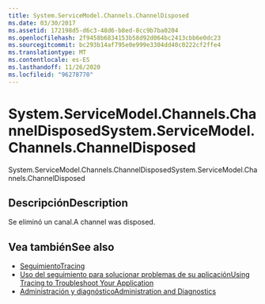 ```yaml
---
title: System.ServiceModel.Channels.ChannelDisposed
ms.date: 03/30/2017
ms.assetid: 172198d5-d6c3-48d6-b8ed-8cc9b7ba0204
ms.openlocfilehash: 2f9458b6834153b58d92d064bc2413cbb6e0dc23
ms.sourcegitcommit: bc293b14af795e0e999e3304dd40c0222cf2ffe4
ms.translationtype: MT
ms.contentlocale: es-ES
ms.lasthandoff: 11/26/2020
ms.locfileid: "96278770"
---
```

# <a name="systemservicemodelchannelschanneldisposed"></a><span data-ttu-id="212be-102">System.ServiceModel.Channels.ChannelDisposed</span><span class="sxs-lookup"><span data-stu-id="212be-102">System.ServiceModel.Channels.ChannelDisposed</span></span>

<span data-ttu-id="212be-103">System.ServiceModel.Channels.ChannelDisposed</span><span class="sxs-lookup"><span data-stu-id="212be-103">System.ServiceModel.Channels.ChannelDisposed</span></span>  
  
## <a name="description"></a><span data-ttu-id="212be-104">Descripción</span><span class="sxs-lookup"><span data-stu-id="212be-104">Description</span></span>  

 <span data-ttu-id="212be-105">Se eliminó un canal.</span><span class="sxs-lookup"><span data-stu-id="212be-105">A channel was disposed.</span></span>  
  
## <a name="see-also"></a><span data-ttu-id="212be-106">Vea también</span><span class="sxs-lookup"><span data-stu-id="212be-106">See also</span></span>

- [<span data-ttu-id="212be-107">Seguimiento</span><span class="sxs-lookup"><span data-stu-id="212be-107">Tracing</span></span>](index.md)
- [<span data-ttu-id="212be-108">Uso del seguimiento para solucionar problemas de su aplicación</span><span class="sxs-lookup"><span data-stu-id="212be-108">Using Tracing to Troubleshoot Your Application</span></span>](using-tracing-to-troubleshoot-your-application.md)
- [<span data-ttu-id="212be-109">Administración y diagnóstico</span><span class="sxs-lookup"><span data-stu-id="212be-109">Administration and Diagnostics</span></span>](../index.md)
